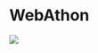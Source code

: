 # WebAthon
<img src="https://github.com/DoriRimon/WebAthon/blob/master/readme_files/homepage-hero.png">
